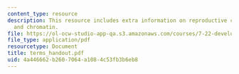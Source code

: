 ```yaml
---
content_type: resource
description: This resource includes extra information on reproductive cloning, potency,
  and chromatin.
file: https://ol-ocw-studio-app-qa.s3.amazonaws.com/courses/7-22-developmental-biology-fall-2005/4a446662b2607064a1084c53fb3b6eb8_terms_handout.pdf
file_type: application/pdf
resourcetype: Document
title: terms_handout.pdf
uid: 4a446662-b260-7064-a108-4c53fb3b6eb8
---
```

